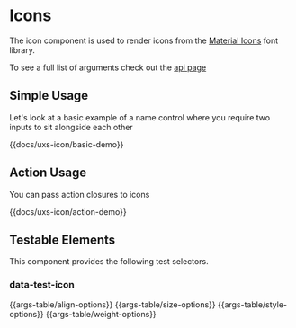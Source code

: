 # Icons

The icon component is used to render icons from the <a href="https://material.io/icons/">Material Icons</a> font library.

To see a full list of arguments check out the [api page](../api/components/uxs-icon)

## Simple Usage

Let's look at a basic example of a name control where you require two inputs to sit alongside each other

{{docs/uxs-icon/basic-demo}}

## Action Usage

You can pass action closures to icons

{{docs/uxs-icon/action-demo}}

## Testable Elements

This component provides the following test selectors.

### data-test-icon

{{args-table/align-options}}
{{args-table/size-options}}
{{args-table/style-options}}
{{args-table/weight-options}}
